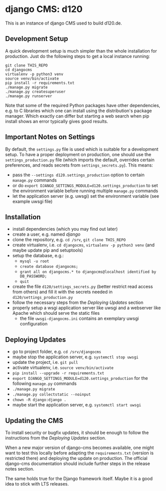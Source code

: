 # django CMS: d120

This is an instance of django CMS used to build d120.de.

## Development Setup

A quick development setup is much simpler than the whole installation for production. Just do the following steps to get a local instance running:

```
git clone THIS_REPO
cd djangocms
virtualenv -p python3 venv
source venv/bin/activate
pip install -r requirements.txt
./manage.py migrate
./manage.py createsuperuser
./manage.py runserver
```

Note that some of the required Python packages have other dependencies, e.g. to C libraries which one can install using the distribution's package manager. Which exactly can differ but starting a web search when pip install shows an error typically gives good results.

## Important Notes on Settings

By default, the `settings.py` file is used which is suitable for a development setup. To have a proper deployment on production, one should use the `settings_production.py` file (which imports the default, overrides certain preferences, and reads secrets from `settings_secrets.py`). This means:
* pass the `--settings d120.settings_production` option to certain `manage.py` commands
* or do `export DJANGO_SETTINGS_MODULE=d120.settings_production` to set the environment variable before running multiple `manage.py` commands
* let the application server (e.g. uwsgi) set the environment variable (see example uwsgi file)

## Installation

* install dependencies (which you may find out later)
* create a user, e.g. named *django*
* clone the repository, e.g. `cd /srv`, `git clone THIS_REPO`
* create virtualenv, i.e. `cd djangocms`, `virtualenv -p python3 venv` (and maybe update pip and setuptools)
* setup the database, e.g.:
    * `mysql -u root`
    * `create database djangocms;`
    * `grant all on djangocms.* to djangocms@localhost identified by DB_PASSWORD;`
    * `quit`
* create the file `d120/settings_secrets.py` (better restrict read access from others) and fill it with the secrets needed in `d120/settings_production.py`
* follow the necessary steps from the *Deploying Updates* section
* properly setup a wsgi application server like uwsgi and a webserver like Apache which should serve the static files
    * the file `uwsgi-djangocms.ini` contains an exemplary uwsgi configuration

## Deploying Updates

* go to project folder, e.g. `cd /srv/djangocms`
* maybe stop the application server, e.g. `systemctl stop uwsgi`
* update the project, i.e. `git pull`
* activate virtualenv, i.e. `source venv/bin/activate`
* `pip install --upgrade -r requirements.txt`
* `export DJANGO_SETTINGS_MODULE=d120.settings_production` for the following `manage.py` commands
* `./manage.py migrate`
* `./manage.py collectstatic --noinput`
* `chown -R django:django .`
* maybe start the application server, e.g. `systemctl start uwsgi`

## Updating the CMS

To install security or bugfix updates, it should be enough to follow the instructions from the *Deploying Updates* section.

When a new major version of django-cms becomes available, one might want to test this locally before adapting the `requirements.txt` (version is restricted there) and deploying the update on production. The official django-cms documentation should include further steps in the release notes section.

The same holds true for the Django framework itself. Maybe it is a good idea to stick with LTS releases.
